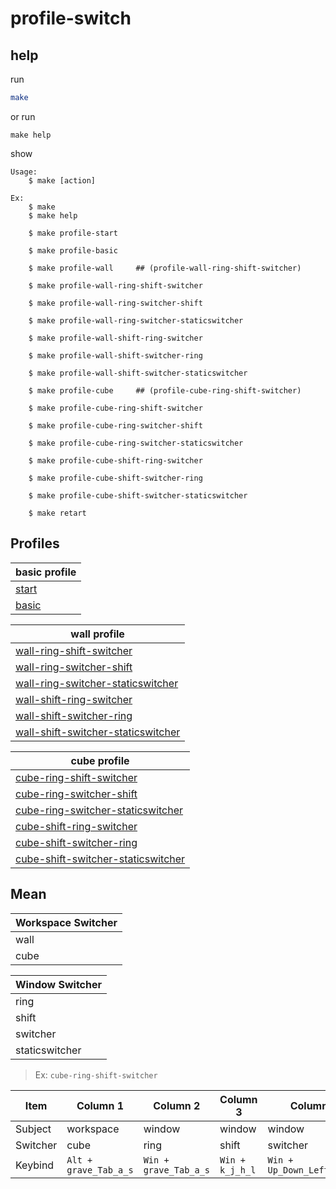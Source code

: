 

# profile-switch


## help

run

``` sh
make
```

or run

```
make help
```

show

```
Usage:
	$ make [action]

Ex:
	$ make
	$ make help

	$ make profile-start

	$ make profile-basic

	$ make profile-wall		## (profile-wall-ring-shift-switcher)

	$ make profile-wall-ring-shift-switcher

	$ make profile-wall-ring-switcher-shift

	$ make profile-wall-ring-switcher-staticswitcher

	$ make profile-wall-shift-ring-switcher

	$ make profile-wall-shift-switcher-ring

	$ make profile-wall-shift-switcher-staticswitcher

	$ make profile-cube		## (profile-cube-ring-shift-switcher)

	$ make profile-cube-ring-shift-switcher

	$ make profile-cube-ring-switcher-shift

	$ make profile-cube-ring-switcher-staticswitcher

	$ make profile-cube-shift-ring-switcher

	$ make profile-cube-shift-switcher-ring

	$ make profile-cube-shift-switcher-staticswitcher

	$ make retart

```

## Profiles

| basic profile |
| --- |
| [start](config/start.ini) |
| [basic](config/basic.ini) |


| wall profile |
| --- |
| [wall-ring-shift-switcher](config/wall-ring-shift-switcher.ini) |
| [wall-ring-switcher-shift](config/wall-ring-switcher-shift.ini) |
| [wall-ring-switcher-staticswitcher](config/wall-ring-switcher-staticswitcher.ini) |
| [wall-shift-ring-switcher](config/wall-shift-ring-switcher.ini) |
| [wall-shift-switcher-ring](config/wall-shift-switcher-ring.ini) |
| [wall-shift-switcher-staticswitcher](config/wall-shift-switcher-staticswitcher.ini) |


| cube profile |
| --- |
| [cube-ring-shift-switcher](config/cube-ring-shift-switcher.ini) |
| [cube-ring-switcher-shift](config/cube-ring-switcher-shift.ini) |
| [cube-ring-switcher-staticswitcher](config/cube-ring-switcher-staticswitcher.ini) |
| [cube-shift-ring-switcher](config/cube-shift-ring-switcher.ini) |
| [cube-shift-switcher-ring](config/cube-shift-switcher-ring.ini) |
| [cube-shift-switcher-staticswitcher](config/cube-shift-switcher-staticswitcher.ini) |


## Mean

| Workspace Switcher |
| ------------------ |
| wall               |
| cube               |


| Window Switcher |
| --------------- |
| ring            |
| shift           |
| switcher        |
| staticswitcher  |


> Ex: `cube-ring-shift-switcher`

| Item     | Column 1              | Column 2              | Column 3         | Column 4                   |
| -------  | --------------------- | --------------------- | ---------------- | -------------------------- |
| Subject  | workspace             | window                | window           | window                     |
| Switcher | cube                  | ring                  | shift            | switcher                   |
| Keybind  | `Alt + grave_Tab_a_s` | `Win + grave_Tab_a_s` | `Win + k_j_h_l`  | `Win + Up_Down_Left_Right` |

